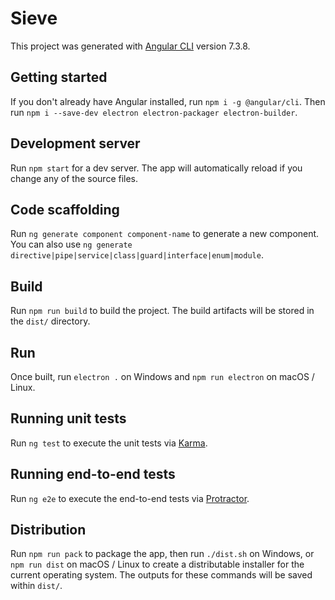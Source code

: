 # Sieve

This project was generated with [Angular CLI](https://github.com/angular/angular-cli) version 7.3.8.

## Getting started
If you don't already have Angular installed, run `npm i -g @angular/cli`. Then run `npm i --save-dev electron electron-packager electron-builder`.

## Development server

Run `npm start` for a dev server. The app will automatically reload if you change any of the source files.

## Code scaffolding

Run `ng generate component component-name` to generate a new component. You can also use `ng generate directive|pipe|service|class|guard|interface|enum|module`.

## Build

Run `npm run build` to build the project. The build artifacts will be stored in the `dist/` directory.

## Run

Once built, run `electron .` on Windows and `npm run electron` on macOS / Linux.

## Running unit tests

Run `ng test` to execute the unit tests via [Karma](https://karma-runner.github.io).

## Running end-to-end tests

Run `ng e2e` to execute the end-to-end tests via [Protractor](http://www.protractortest.org/).

## Distribution

Run `npm run pack` to package the app, then run `./dist.sh` on Windows, or `npm run dist` on macOS / Linux to create a distributable installer for the current operating system. The outputs for these commands will be saved within `dist/`.
